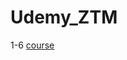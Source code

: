 # Udemy_ZTM

1-6
[course](https://www.udemy.com/course/javascript-web-projects-to-build-your-portfolio-resume/)
